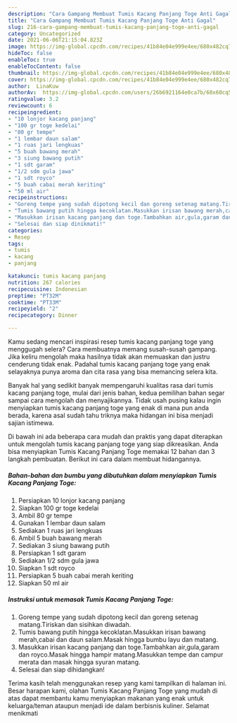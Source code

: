 ```yaml
---
description: "Cara Gampang Membuat Tumis Kacang Panjang Toge Anti Gagal"
title: "Cara Gampang Membuat Tumis Kacang Panjang Toge Anti Gagal"
slug: 216-cara-gampang-membuat-tumis-kacang-panjang-toge-anti-gagal
category: Uncategorized
date: 2021-06-06T21:15:04.823Z
image: https://img-global.cpcdn.com/recipes/41b84e04e999e4ee/680x482cq70/tumis-kacang-panjang-toge-foto-resep-utama.jpg
hideToc: false
enableToc: true
enableTocContent: false
thumbnail: https://img-global.cpcdn.com/recipes/41b84e04e999e4ee/680x482cq70/tumis-kacang-panjang-toge-foto-resep-utama.jpg
cover: https://img-global.cpcdn.com/recipes/41b84e04e999e4ee/680x482cq70/tumis-kacang-panjang-toge-foto-resep-utama.jpg
author:  LinaKuw
authorAv:  https://img-global.cpcdn.com/users/26b6921164e0ca7b/60x60cq50/avatar.jpg
ratingvalue: 3.2
reviewcount: 6
recipeingredient:
- "10 lonjor kacang panjang"
- "100 gr toge kedelai"
- "80 gr tempe"
- "1 lembar daun salam"
- "1 ruas jari lengkuas"
- "5 buah bawang merah"
- "3 siung bawang putih"
- "1 sdt garam"
- "1/2 sdm gula jawa"
- "1 sdt royco"
- "5 buah cabai merah keriting"
- "50 ml air"
recipeinstructions:
- "Goreng tempe yang sudah dipotong kecil dan goreng setenag matang.Tiriskan dan sisihkan diwadah."
- "Tumis bawang putih hingga kecoklatan.Masukkan irisan bawang merah,cabai dan daun salam.Masak hingga bumbu layu dan matang."
- "Masukkan irisan kacang panjang dan toge.Tambahkan air,gula,garam dan royco.Masak hingga hampir matang.Masukkan tempe dan campur merata dan masak hingga syuran matang."
- "Selesai dan siap dinikmati!"
categories:
- Resep
tags:
- tumis
- kacang
- panjang

katakunci: tumis kacang panjang 
nutrition: 267 calories
recipecuisine: Indonesian
preptime: "PT32M"
cooktime: "PT33M"
recipeyield: "2"
recipecategory: Dinner

---
```



Kamu sedang mencari inspirasi resep tumis kacang panjang toge yang menggugah selera? Cara membuatnya memang susah-susah gampang. Jika keliru mengolah maka hasilnya tidak akan memuaskan dan justru cenderung tidak enak. Padahal tumis kacang panjang toge yang enak selayaknya punya aroma dan cita rasa yang bisa memancing selera kita.




Banyak hal yang sedikit banyak mempengaruhi kualitas rasa dari tumis kacang panjang toge, mulai dari jenis bahan, kedua pemilihan bahan segar sampai cara mengolah dan menyajikannya. Tidak usah pusing kalau ingin menyiapkan tumis kacang panjang toge yang enak di mana pun anda berada, karena asal sudah tahu triknya maka hidangan ini bisa menjadi sajian istimewa.


Di bawah ini ada beberapa cara mudah dan praktis yang dapat diterapkan untuk mengolah tumis kacang panjang toge yang siap dikreasikan. Anda bisa menyiapkan Tumis Kacang Panjang Toge memakai 12 bahan dan 3 langkah pembuatan. Berikut ini cara dalam membuat hidangannya.

<!--inarticleads1-->

##### Bahan-bahan dan bumbu yang dibutuhkan dalam menyiapkan Tumis Kacang Panjang Toge:

1. Persiapkan 10 lonjor kacang panjang
1. Siapkan 100 gr toge kedelai
1. Ambil 80 gr tempe
1. Gunakan 1 lembar daun salam
1. Sediakan 1 ruas jari lengkuas
1. Ambil 5 buah bawang merah
1. Sediakan 3 siung bawang putih
1. Persiapkan 1 sdt garam
1. Sediakan 1/2 sdm gula jawa
1. Siapkan 1 sdt royco
1. Persiapkan 5 buah cabai merah keriting
1. Siapkan 50 ml air




<!--inarticleads2-->

##### Instruksi untuk memasak Tumis Kacang Panjang Toge:

1. Goreng tempe yang sudah dipotong kecil dan goreng setenag matang.Tiriskan dan sisihkan diwadah.
1. Tumis bawang putih hingga kecoklatan.Masukkan irisan bawang merah,cabai dan daun salam.Masak hingga bumbu layu dan matang.
1. Masukkan irisan kacang panjang dan toge.Tambahkan air,gula,garam dan royco.Masak hingga hampir matang.Masukkan tempe dan campur merata dan masak hingga syuran matang.
1. Selesai dan siap dihidangkan!



Terima kasih telah menggunakan resep yang kami tampilkan di halaman ini. Besar harapan kami, olahan Tumis Kacang Panjang Toge yang mudah di atas dapat membantu kamu menyiapkan makanan yang enak untuk keluarga/teman ataupun menjadi ide dalam berbisnis kuliner. Selamat menikmati
